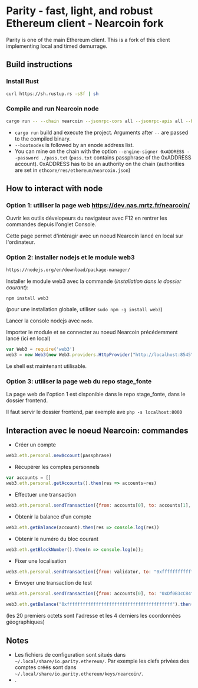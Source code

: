 # Parity - fast, light, and robust Ethereum client - Nearcoin fork

Parity is one of the main Ethereum client.
This is a fork of this client implementing local and timed demurrage.

## Build instructions

### Install Rust

```bash
curl https://sh.rustup.rs -sSf | sh
```

### Compile and run Nearcoin node

```bash
cargo run -- --chain nearcoin --jsonrpc-cors all --jsonrpc-apis all --bootnodes enode://712e630b133189ef4a7976d4a9fc26c41014527919d9c63bd4f6a4be70c92f28cee3932835798d950f055a9321e69aaef2e1d3f4cee5159c185f1f4ccdf1a3fe@IP_ADDRESS:30303
```

- `cargo run` build and execute the project. Arguments after `--` are passed to the compiled binary.
- `--bootnodes` is followed by an enode address list.
- You can mine on the chain with the option `--engine-signer 0xADDRESS --password ./pass.txt` (`pass.txt` contains passphrase of the 0xADDRESS account). 0xADDRESS has to be an authority on the chain (authorities are set in `ethcore/res/ethereum/nearcoin.json`)

## How to interact with node

### Option 1: utiliser la page web <https://dev.nas.mrtz.fr/nearcoin/>

Ouvrir les outils dévelopeurs du navigateur avec F12 en rentrer les commandes depuis l'onglet Console.

Cette page permet d'intéragir avec un noeud Nearcoin lancé en local sur l'ordinateur.

### Option 2: installer nodejs et le module web3

```html
https://nodejs.org/en/download/package-manager/
```

Installer le module web3 avec la commande (*installation dans le dossier courant*):

```bash
npm install web3
```

(pour une installation globale, utiliser `sudo npm -g install web3`)

Lancer la console nodejs avec `node`.

Importer le module et se connecter au noeud Nearcoin précédemment lancé (ici en local)

```js
var Web3 = require('web3')
web3 = new Web3(new Web3.providers.HttpProvider("http://localhost:8545"))
```

Le shell est maintenant utilisable.

### Option 3: utiliser la page web du repo stage_fonte

La page web de l'option 1 est disponible dans le repo stage_fonte, dans le dossier frontend.

Il faut servir le dossier frontend, par exemple ave `php -s localhost:8000`

## Interaction avec le noeud Nearcoin: commandes

- Créer un compte

```js
web3.eth.personal.newAccount(passphrase)
```

- Récupérer les comptes personnels

```js
var accounts = []
web3.eth.personal.getAccounts().then(res => accounts=res)
```

- Effectuer une transaction

```js
web3.eth.personal.sendTransaction({from: accounts[0], to: accounts[1], value: 1000}, passphrase_de_accounts[0])
```

- Obtenir la balance d'un compte

```js
web3.eth.getBalance(account).then(res => console.log(res))
```

- Obtenir le numéro du bloc courant

```js
web3.eth.getBlockNumber().then(n => console.log(n));
```

- Fixer une localisation

```js
web3.eth.personal.sendTransaction({from: validator, to: "0xffffffffffffffffffffffffffffffffffffffff", data: '0xAAAAAAAAAAAAAAAAAAAAAAAAAAAAAAAAAAAAAAAALLLLLLLL'}, passphrase_de_validator)
```

- Envoyer une transaction de test

```js
web3.eth.personal.sendTransaction({from: accounts[0], to: "0xDf0B3cC84f07B06c1B87b629C4E0537e1AdD28BC", value: 100}, passphrase)
```

```js
web3.eth.getBalance("0xffffffffffffffffffffffffffffffffffffffff").then(res => console.log(res))
```

(les 20 premiers octets sont l'adresse et les 4 derniers les coordonnées géographiques)

## Notes

- Les fichiers de configuration sont situés dans `~/.local/share/io.parity.ethereum/`. Par exemple les clefs privées des comptes créés sont dans `~/.local/share/io.parity.ethereum/keys/nearcoin/`.
- .